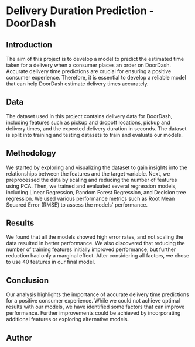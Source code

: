 # Delivery Duration Prediction - DoorDash

## Introduction
The aim of this project is to develop a model to predict the estimated time taken for a delivery when a consumer places an order on DoorDash. Accurate delivery time predictions are crucial for ensuring a positive consumer experience. Therefore, it is essential to develop a reliable model that can help DoorDash estimate delivery times accurately.

## Data
The dataset used in this project contains delivery data for DoorDash, including features such as pickup and dropoff locations, pickup and delivery times, and the expected delivery duration in seconds. The dataset is split into training and testing datasets to train and evaluate our models.

## Methodology
We started by exploring and visualizing the dataset to gain insights into the relationships between the features and the target variable. Next, we preprocessed the data by scaling and reducing the number of features using PCA. Then, we trained and evaluated several regression models, including Linear Regression, Random Forest Regression, and Decision tree regression. We used various performance metrics such as Root Mean Squared Error (RMSE) to assess the models' performance.

## Results
We found that all the models showed high error rates, and not scaling the data resulted in better performance. We also discovered that reducing the number of training features initially improved performance, but further reduction had only a marginal effect. After considering all factors, we chose to use 40 features in our final model.

## Conclusion
Our analysis highlights the importance of accurate delivery time predictions for a positive consumer experience. While we could not achieve optimal results with our models, we have identified some factors that can improve performance. Further improvements could be achieved by incorporating additional features or exploring alternative models.

## Author

